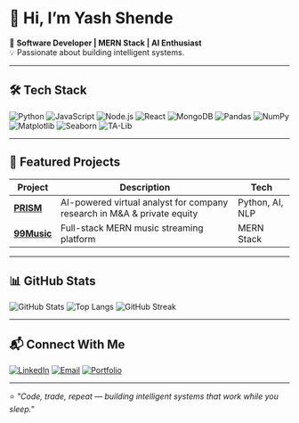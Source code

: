 # 👋 Hi, I’m Yash Shende  

🚀 **Software Developer | MERN Stack | AI Enthusiast**  
💡 Passionate about building intelligent systems.  

---

## 🛠 Tech Stack
![Python](https://img.shields.io/badge/Python-3776AB?style=for-the-badge&logo=python&logoColor=white)
![JavaScript](https://img.shields.io/badge/JavaScript-F7DF1E?style=for-the-badge&logo=javascript&logoColor=black)
![Node.js](https://img.shields.io/badge/Node.js-339933?style=for-the-badge&logo=node.js&logoColor=white)
![React](https://img.shields.io/badge/React-20232A?style=for-the-badge&logo=react&logoColor=61DAFB)
![MongoDB](https://img.shields.io/badge/MongoDB-4EA94B?style=for-the-badge&logo=mongodb&logoColor=white)
![Pandas](https://img.shields.io/badge/Pandas-150458?style=for-the-badge&logo=pandas&logoColor=white)
![NumPy](https://img.shields.io/badge/NumPy-013243?style=for-the-badge&logo=numpy&logoColor=white)
![Matplotlib](https://img.shields.io/badge/Matplotlib-005C9C?style=for-the-badge&logo=plotly&logoColor=white)
![Seaborn](https://img.shields.io/badge/Seaborn-1E4E5F?style=for-the-badge&logo=python&logoColor=white)
![TA-Lib](https://img.shields.io/badge/TA--Lib-FF6F00?style=for-the-badge&logo=python&logoColor=white)

---

## 📌 Featured Projects
| Project | Description | Tech |
|---------|-------------|------|
| [**PRISM**](https://github.com/yash-shende99/prism) | AI-powered virtual analyst for company research in M&A & private equity | Python, AI, NLP |
| [**99Music**](https://github.com/yash-shende99/99music) | Full-stack MERN music streaming platform | MERN Stack |

---

## 📊 GitHub Stats
![GitHub Stats](https://github-readme-stats.vercel.app/api?username=yash-shende99&show_icons=true&theme=tokyonight)
![Top Langs](https://github-readme-stats.vercel.app/api/top-langs/?username=yash-shende99&layout=compact&theme=tokyonight)
![GitHub Streak](https://streak-stats.demolab.com/?user=yash-shende99&theme=tokyonight)

---

## 📬 Connect With Me
[![LinkedIn](https://img.shields.io/badge/LinkedIn-0A66C2?style=for-the-badge&logo=linkedin&logoColor=white)](https://linkedin.com/in/)
[![Email](https://img.shields.io/badge/Email-0078D4?style=for-the-badge&logo=gmail&logoColor=white)](mailto:yashshende9999@example.com)
[![Portfolio](https://img.shields.io/badge/Portfolio-000000?style=for-the-badge&logo=react&logoColor=white)]()

---

⭐ *"Code, trade, repeat — building intelligent systems that work while you sleep."*
